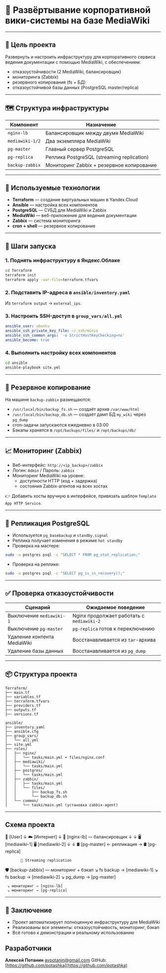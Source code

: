 # 📘 Развёртывание корпоративной вики-системы на базе MediaWiki

---

## 📌 Цель проекта

Развернуть и настроить инфраструктуру для корпоративного сервиса ведения документации с помощью MediaWiki, с обеспечением:

- отказоустойчивости (2 MediaWiki, балансировщик)
- мониторинга (Zabbix)
- резервного копирования (fs + БД)
- отказоустойчивой базы данных (PostgreSQL master/replica)

---

## 🗺️ Структура инфраструктуры

| Компонент        | Назначение                                       |
|------------------|--------------------------------------------------|
| `nginx-lb`       | Балансировщик между двумя MediaWiki              |
| `mediawiki-1/2`  | Два экземпляра MediaWiki                         |
| `pg-master`      | Главный сервер PostgreSQL                        |
| `pg-replica`     | Реплика PostgreSQL (streaming replication)       |
| `backup-zabbix`  | Мониторинг Zabbix + резервное копирование        |

---

## 🧰 Используемые технологии

- **Terraform** — создание виртуальных машин в Yandex.Cloud
- **Ansible** — настройка всех компонентов
- **PostgreSQL** — СУБД для MediaWiki и Zabbix
- **MediaWiki** — веб-приложение для ведения документации
- **Zabbix** — система мониторинга
- **cron + shell** — резервное копирование

---

## 🚀 Шаги запуска

### 1. Поднять инфраструктуру в Яндекс.Облаке

```bash
cd Terraform
terraform init
terraform apply -var-file=terraform.tfvars
```

### 2. Подставить IP-адреса в `ansible/inventory.yaml`

Из `terraform output` → `external_ips`.

### 3. Настроить SSH-доступ в `group_vars/all.yml`

```yaml
ansible_user: ubuntu
ansible_ssh_private_key_file: ~/.ssh/minio
ansible_ssh_common_args: '-o StrictHostKeyChecking=no'
ansible_become: true
```

### 4. Выполнить настройку всех компонентов

```bash
cd ansible
ansible-playbook site.yml
```

---

## 💾 Резервное копирование

На машине `backup-zabbix` размещаются:

- `/usr/local/bin/backup_fs.sh` — создаёт архив `/var/www/html`
- `/usr/local/bin/backup_db.sh` — создаёт дамп БД `my_wiki` через `pg_dump`
- cron-задачи запускаются ежедневно в 03:00
- Бэкапы хранятся в `/opt/backups/files/` и `/opt/backups/db/`

---

## 📈 Мониторинг (Zabbix)

- Веб-интерфейс: `http://<ip_backup>/zabbix`
- Логин: `Admin` / Пароль: `zabbix`
- Мониторинг MediaWiki на уровне:
  - доступности HTTP (код + задержка)
  - состояния Zabbix-агентов на всех хостах

👉 Добавить хосты вручную в интерфейсе, привязать шаблон `Template App HTTP Service`.

---

## 🔁 Репликация PostgreSQL

- Используется `pg_basebackup` и `standby.signal`
- Реплика получает изменения в режиме `hot standby`
- Проверка на мастере:

```bash
sudo -u postgres psql -c "SELECT * FROM pg_stat_replication;"
```

- Проверка на реплике:

```bash
sudo -u postgres psql -c "SELECT pg_is_in_recovery();"
```

---

## ✅ Проверка отказоустойчивости

| Сценарий                               | Ожидаемое поведение                            |
|----------------------------------------|-------------------------------------------------|
| Выключение `mediawiki-1`               | Nginx продолжает работать с `mediawiki-2`      |
| Выключение `pg-master`                 | `pg-replica` готов к переключению              |
| Удаление контента MediaWiki            | Восстанавливается из `tar`-архива              |
| Удаление базы данных                   | Восстанавливается из `pg_dump`                 |

---

## 📦 Структура проекта

```text
Terraform/
├── main.tf
├── variables.tf
├── terraform.tfvars
├── providers.tf
├── outputs.tf
├── versions.tf

ansible/
├── inventory.yaml
├── ansible.cfg
├── group_vars/
│   └── all.yml
├── site.yml
├── roles/
│   ├── nginx/
│   │   └── tasks/main.yml + files/nginx.conf
│   ├── mediawiki/
│   │   └── tasks/main.yml
│   ├── postgres/
│   │   └── tasks/main.yml
│   ├── zabbix/
│   │   ├── tasks/main.yml
│   │   └── files/
│   │       ├── backup_fs.sh
│   │       └── backup_db.sh
│   └── common/
│       └── tasks/main.yml (установка zabbix-agent)
```

---
## Схема проекта

👤 [User] 
   ↓
☁️ [Интернет]
   ↓
🧮 [nginx-lb] — балансировщик
   ↓               ↓
🖥️ [mediawiki-1]   🖥️ [mediawiki-2]
     ↓                   ↓
🛢️ [pg-master]  ←  репликация  → 🛢️ [pg-replica]

           🔄 Streaming replication

🛡️ [backup-zabbix] — мониторинг + бэкап
     ↘ fs backup → [mediawiki-1]
     ↘ fs backup → [mediawiki-2]
     ↘ pg_dump   → [pg-master]

     ↘ мониторинг → [nginx-lb]
     ↘ мониторинг → [pg-replica]

---

## 🏁 Заключение

- Проект автоматизирует полноценную инфраструктуру для MediaWiki
- Реализованы все элементы: отказоустойчивость, мониторинг, бэкап
- Всё готово к демонстрации и реальному использованию

## Разработчики

**Алексей Потанин**   [avpotanin@gmail.com](mailto:avpotanin@gmail.com)
GitHub: [https://github.com/potashka](https://github.com/potashka)